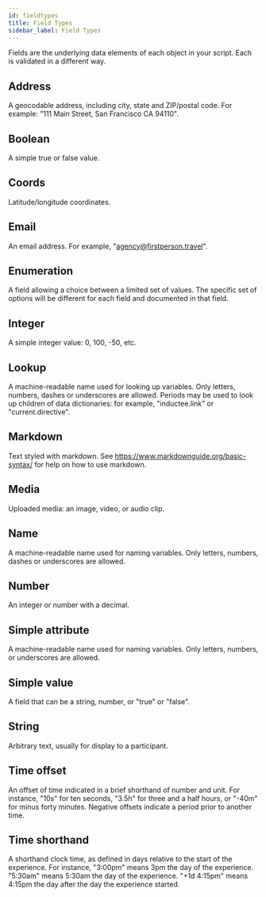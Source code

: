 ```yaml
---
id: fieldtypes
title: Field Types
sidebar_label: Field Types
---
```


Fields are the underlying data elements of each object in your script. Each is validated in a different way.
## Address

A geocodable address, including city, state and ZIP/postal code. For example: "111 Main Street, San Francisco CA 94110".




## Boolean

A simple true or false value.




## Coords

Latitude/longitude coordinates.




## Email

An email address. For example, "agency@firstperson.travel".




## Enumeration

A field allowing a choice between a limited set of values. The specific set of options will be different for each field and documented in that field.




## Integer

A simple integer value: 0, 100, -50, etc.




## Lookup

A machine-readable name used for looking up variables. Only letters, numbers, dashes or underscores are allowed. Periods may be used to look up children of data dictionaries: for example, "inductee.link" or "current.directive".




## Markdown

Text styled with markdown. See https://www.markdownguide.org/basic-syntax/ for help on how to use markdown.




## Media

Uploaded media: an image, video, or audio clip.




## Name

A machine-readable name used for naming variables. Only letters, numbers, dashes or underscores are allowed.




## Number

An integer or number with a decimal.




## Simple attribute

A machine-readable name used for naming variables. Only letters, numbers, or underscores are allowed.




## Simple value

A field that can be a string, number, or "true" or "false".




## String

Arbitrary text, usually for display to a participant.




## Time offset

An offset of time indicated in a brief shorthand of number and unit. For instance, "10s" for ten seconds, "3.5h" for three and a half hours, or "-40m" for minus forty minutes. Negative offsets indicate a period prior to another time.




## Time shorthand

A shorthand clock time, as defined in days relative to the start of the experience. For instance, "3:00pm" means 3pm the day of the experience. "5:30am" means 5:30am the day of the experience. "+1d 4:15pm" means 4:15pm the day after the day the experience started.




